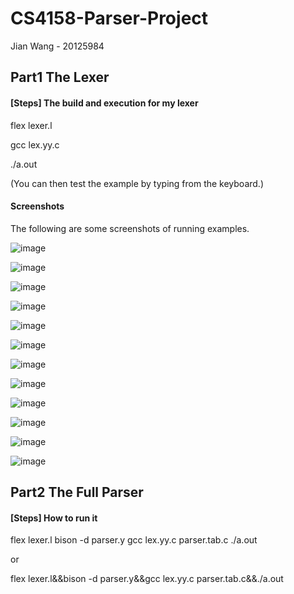# CS4158-Parser-Project

Jian Wang - 20125984

## Part1 The Lexer
#### [Steps] The build and execution for my lexer

flex lexer.l

gcc lex.yy.c

./a.out

(You can then test the example by typing from the keyboard.)


#### Screenshots
The following are some screenshots of running examples.

![image](https://user-images.githubusercontent.com/43991412/159789581-84bf37da-7a04-4a72-8775-202171cbb1c9.png)

![image](https://user-images.githubusercontent.com/43991412/159789621-3b177b3c-ded9-4c2f-bb35-768916825704.png)

![image](https://user-images.githubusercontent.com/43991412/159789698-0365a511-4e6f-45e3-9459-4b849a77e7e4.png)

![image](https://user-images.githubusercontent.com/43991412/159789755-5db67bc7-e1de-4959-9357-9dc9da04f4f6.png)

![image](https://user-images.githubusercontent.com/43991412/159789795-f330724c-988b-4436-b124-a8e1a920910c.png)

![image](https://user-images.githubusercontent.com/43991412/159789821-2fcdc6ec-c79e-4b9a-aa7b-2b4d945424e0.png)

![image](https://user-images.githubusercontent.com/43991412/159789851-a610a57a-f611-4894-8397-86b7e5883789.png)

![image](https://user-images.githubusercontent.com/43991412/159789887-0ac75d54-466f-4797-be9f-3622f0516b68.png)

![image](https://user-images.githubusercontent.com/43991412/159789928-d0e792b3-3eb4-42fd-8f71-6fcc53e72cb1.png)

![image](https://user-images.githubusercontent.com/43991412/159789945-330c01ec-b782-4bbb-b816-e3b562e47874.png)

![image](https://user-images.githubusercontent.com/43991412/159789966-d548be8f-ec41-4e40-930e-99075b5d04e2.png)

![image](https://user-images.githubusercontent.com/43991412/159790013-7a138833-0e60-4962-9dc1-1fa89182f1ac.png)

## Part2 The Full Parser
#### [Steps] How to run it

flex lexer.l
bison -d parser.y
gcc lex.yy.c parser.tab.c
./a.out

or

flex lexer.l&&bison -d parser.y&&gcc lex.yy.c parser.tab.c&&./a.out
